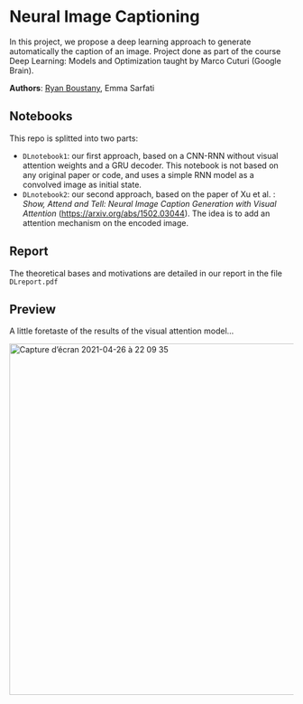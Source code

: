 # Neural Image Captioning

In this project, we propose a deep learning approach to generate automatically the caption of an image. Project done as part of the course Deep Learning: Models and Optimization taught by Marco Cuturi (Google Brain).


**Authors**: [Ryan Boustany](https://github.com/ryanboustany), Emma Sarfati

## Notebooks

This repo is splitted into two parts:
- `DLnotebook1`: our first approach, based on a CNN-RNN without visual attention weights and a GRU decoder. This notebook is not based on any original paper or code, and uses a simple RNN model as a convolved image as initial state.
- `DLnotebook2`: our second approach, based on the paper of Xu et al. : *Show, Attend and Tell: Neural Image Caption Generation with Visual Attention* (https://arxiv.org/abs/1502.03044). The idea is to add an attention mechanism on the encoded image. 

## Report

The theoretical bases and motivations are detailed in our report in the file `DLreport.pdf` 

## Preview

A little foretaste of the results of the visual attention model...

<img width="622" alt="Capture d’écran 2021-04-26 à 22 09 35" src="https://user-images.githubusercontent.com/55430451/116144061-293fe000-a6dc-11eb-8e43-ab7cd0491767.png">

